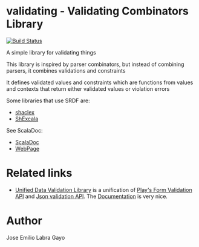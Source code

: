 validating - Validating Combinators Library
=========================
[![Build Status](https://travis-ci.org/labra/validating.svg?branch=master)](https://travis-ci.org/labra/validating)

A simple library for validating things

This library is inspired by parser combinators, but instead of combining parsers, it combines validations and constraints 

It defines validated values and constraints which are functions from values and contexts that return either validated values or violation errors

Some libraries that use SRDF are:

* [shaclex](http://labra.github.io/shaclex/)
* [ShExcala](http://labra.github.io/ShExcala/)

See ScalaDoc:

* [ScalaDoc](http://labra.github.io/validating/latest/api/)
* [WebPage](http://labra.github.io/validating/)

# Related links
* [Unified Data Validation Library](https://github.com/jto/validation) is a unification of 
   [Play's Form Validation API](https://www.playframework.com/documentation/2.3.x/ScalaForms) and
   [Json validation API](https://www.playframework.com/documentation/2.3.x/ScalaJsonCombinators). 
   The [Documentation](http://jto.github.io/validation/docs/book/) is very nice.

# Author

Jose Emilio Labra Gayo
